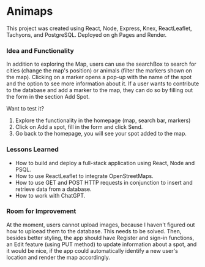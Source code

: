# Animaps

This project was created using React, Node, Express, Knex, ReactLeaflet, Tachyons, and PostgreSQL. Deployed on gh Pages and Render. 

### Idea and Functionality

In addition to exploring the Map, users can use the searchBox to search for cities (change the map's position) or animals (filter the markers shown on the map). Clicking on a marker opens a pop-up with the name of the spot and the option to see more information about it. If a user wants to contribute to the database and add a marker to the map, they can do so by filling out the form in the section Add Spot. 

Want to test it?

1. Explore the functionality in the homepage (map, search bar, markers)
2. Click on Add a spot, fill in the form and click Send. 
3. Go back to the homepage, you will see your spot added to the map. 

### Lessons Learned

* How to build and deploy a full-stack application using React, Node and PSQL. 
* How to use ReactLeaflet to integrate OpenStreetMaps. 
* How to use GET and POST HTTP requests in conjunction to insert and retrieve data from a database.
* How to work with ChatGPT.

### Room for Improvement

At the moment, users cannot upload images, because I haven't figured out how to uploead them to the database. This needs to be solved. Then, besides better styling, the app should have Register and sign-in functions, an Edit feature (using PUT method) to update information about a spot, and it would be nice, if the app could automatically identify a new user's location and render the map accordingly. 
